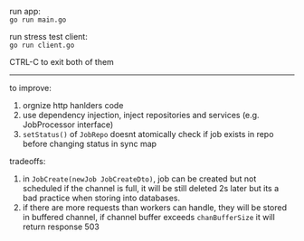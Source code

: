 
run app:
<br/>`go run main.go`

run stress test client:
<br/>`go run client.go`

CTRL-C to exit both of them

---------------------

to improve:
1. orgnize http hanlders code
2. use dependency injection, inject repositories and services (e.g. JobProcessor interface)
3. `setStatus()` of `JobRepo` doesnt atomically check if job exists in repo before changing status in sync map

tradeoffs:
1. in `JobCreate(newJob JobCreateDto)`, job can be created but not scheduled if the channel is full, it will be still deleted 2s later but its a bad practice when storing into databases.
2. if there are more requests than workers can handle, they will be stored in buffered channel, if channel buffer exceeds `chanBufferSize` it will return response 503